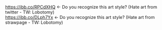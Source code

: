 https://ibb.co/RPCdXHQ <- Do you recognize this art style? (Hate art from twitter - TW: Lobotomy)<br>
https://ibb.co/DLph7Yx <- Do you recognize this art style? (Hate art from strawpage - TW: Lobotomy)
